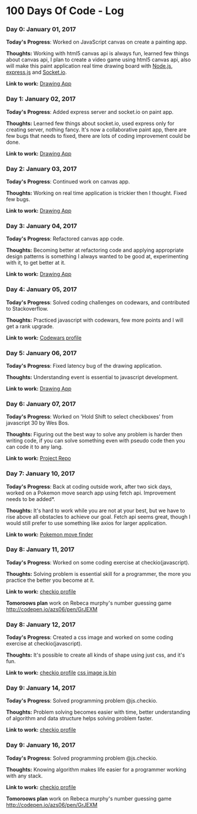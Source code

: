 # 100 Days Of Code - Log

### Day 0: January 01, 2017


**Today's Progress**: Worked on JavaScript canvas on create a painting app.

**Thoughts:** Working with html5 canvas api is always fun, learned few things about canvas api, I plan to create a video game using html5 canvas api, also will make this paint application real time drawing board with [Node.js](http://nodejs.org), [express.js](http://expressjs.com) and [Socket.io](http://socket.io).

**Link to work:** [Drawing App](https://github.com/azs06/JavaScript30)

### Day 1: January 02, 2017


**Today's Progress**: Added express server and socket.io on paint app.

**Thoughts:** Learned few things about socket.io, used express only for creating server, nothing fancy. It's now a collaborative paint app, there are few bugs that needs to fixed, there are lots of coding improvement could be done.

**Link to work:** [Drawing App](https://github.com/azs06/JavaScript30)

### Day 2: January 03, 2017


**Today's Progress**: Continued work on canvas app.

**Thoughts:** Working on real time application is trickier then I thought. Fixed few bugs.

**Link to work:** [Drawing App](https://github.com/azs06/JavaScript30)

### Day 3: January 04, 2017


**Today's Progress**: Refactored canvas app code.

**Thoughts:** Becoming better at refactoring code and applying appropriate design patterns is something I always wanted to be good at, experimenting with it, to get better at it.

**Link to work:** [Drawing App](https://github.com/azs06/JavaScript30)

### Day 4: January 05, 2017


**Today's Progress**: Solved coding challenges on codewars, and contributed to Stackoverflow.

**Thoughts:** Practiced javascript with codewars, few more points and I will get a rank upgrade.

**Link to work:** [Codewars profile](https://www.codewars.com/users/azs06)

### Day 5: January 06, 2017


**Today's Progress**: Fixed latency bug of the drawing application.

**Thoughts:** Understanding event is essential to javascript development.

**Link to work:** [Drawing App](https://github.com/azs06/JavaScript30/tree/master/08%20-%20Fun%20with%20HTML5%20Canavs)

### Day 6: January 07, 2017


**Today's Progress**: Worked on 'Hold Shift to select checkboxes' from javascript 30 by Wes Bos.

**Thoughts:** Figuring out the best way to solve any problem is harder then writing code, if you can solve something even with pseudo code then you can code it to any lang.

**Link to work:** [Project Repo](https://github.com/azs06/JavaScript30/tree/master/10%20-%20Hold%20Shift%20and%20Check%20Checkboxes)

### Day 7: January 10, 2017


**Today's Progress**: Back at coding outside work, after two sick days, worked on a Pokemon move search app using fetch api. Improvement needs to be added*.

**Thoughts:** It's hard to work while you are not at your best, but we have to rise above all obstacles to achieve our goal. Fetch api seems great, though I would still prefer to use something like axios for larger application.

**Link to work:** [Pokemon move finder](https://github.com/azs06/pokemon-move-finder)

### Day 8: January 11, 2017


**Today's Progress**: Worked on some coding exercise at checkio(javascript).

**Thoughts:** Solving problem is essential skill for a programmer, the more you practice the better you become at it.

**Link to work:** [checkio profile](https://js.checkio.org/user/azs06/)

**Tomoroows plan** work on Rebeca murphy's number guessing game
http://codepen.io/azs06/pen/GrJEXM

### Day 8: January 12, 2017


**Today's Progress**: Created a css image and worked on some coding exercise at checkio(javascript).

**Thoughts:** It's possible to create all kinds of shape using just css, and it's fun.

**Link to work:** [checkio profile](https://js.checkio.org/user/azs06/)
[css image js bin](https://jsbin.com/nusabot/3)

### Day 9: January 14, 2017


**Today's Progress**: Solved programming problem @js.checkio.

**Thoughts:** Problem solving becomes easier with time, better understanding of algorithm and data structure helps solving problem faster.

**Link to work:** [checkio profile](https://js.checkio.org/user/azs06/)

### Day 9: January 16, 2017


**Today's Progress**: Solved programming problem @js.checkio.

**Thoughts:** Knowing algorithm makes life easier for a programmer working with any stack.

**Link to work:** [checkio profile](https://js.checkio.org/user/azs06/)

**Tomoroows plan** work on Rebeca murphy's number guessing game
http://codepen.io/azs06/pen/GrJEXM
